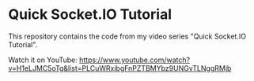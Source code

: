 Quick Socket.IO Tutorial
========================

This repository contains the code from my video series "Quick Socket.IO
Tutorial".

Watch it on YouTube: https://www.youtube.com/watch?v=H1eLJMC5oTg&list=PLCuWRxjbgFnPZTBMYbz9UNGvTLNggRMjb
